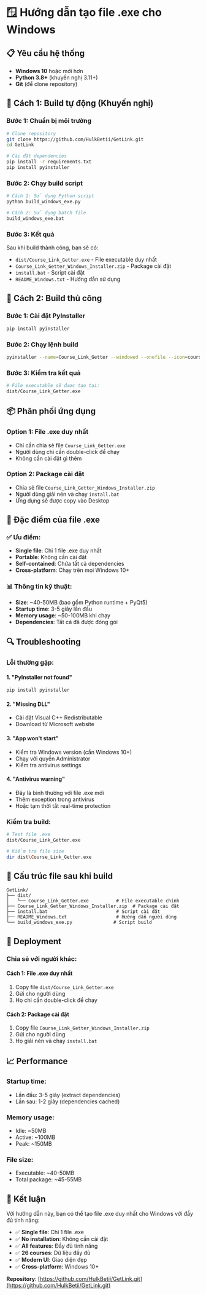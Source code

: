 # 🪟 Hướng dẫn tạo file .exe cho Windows

## 📋 Yêu cầu hệ thống

- **Windows 10** hoặc mới hơn
- **Python 3.8+** (khuyến nghị 3.11+)
- **Git** (để clone repository)

## 🚀 Cách 1: Build tự động (Khuyến nghị)

### Bước 1: Chuẩn bị môi trường
```bash
# Clone repository
git clone https://github.com/HulkBetii/GetLink.git
cd GetLink

# Cài đặt dependencies
pip install -r requirements.txt
pip install pyinstaller
```

### Bước 2: Chạy build script
```bash
# Cách 1: Sử dụng Python script
python build_windows_exe.py

# Cách 2: Sử dụng batch file
build_windows_exe.bat
```

### Bước 3: Kết quả
Sau khi build thành công, bạn sẽ có:
- `dist/Course_Link_Getter.exe` - File executable duy nhất
- `Course_Link_Getter_Windows_Installer.zip` - Package cài đặt
- `install.bat` - Script cài đặt
- `README_Windows.txt` - Hướng dẫn sử dụng

## 🔧 Cách 2: Build thủ công

### Bước 1: Cài đặt PyInstaller
```bash
pip install pyinstaller
```

### Bước 2: Chạy lệnh build
```bash
pyinstaller --name=Course_Link_Getter --windowed --onefile --icon=course_link_getter/assets/icon.ico --add-data="course_link_getter/assets;courses_link_getter/assets" --add-data="course_link_getter/core;courses_link_getter/core" --add-data="course_link_getter/ui_pyqt5;courses_link_getter/ui_pyqt5" --hidden-import=PyQt5.QtCore --hidden-import=PyQt5.QtGui --hidden-import=PyQt5.QtWidgets --hidden-import=PyQt5.sip --clean course_link_getter/launch_pyqt5.py
```

### Bước 3: Kiểm tra kết quả
```bash
# File executable sẽ được tạo tại:
dist/Course_Link_Getter.exe
```

## 📦 Phân phối ứng dụng

### Option 1: File .exe duy nhất
- Chỉ cần chia sẻ file `Course_Link_Getter.exe`
- Người dùng chỉ cần double-click để chạy
- Không cần cài đặt gì thêm

### Option 2: Package cài đặt
- Chia sẻ file `Course_Link_Getter_Windows_Installer.zip`
- Người dùng giải nén và chạy `install.bat`
- Ứng dụng sẽ được copy vào Desktop

## 🎯 Đặc điểm của file .exe

### ✅ **Ưu điểm:**
- **Single file**: Chỉ 1 file .exe duy nhất
- **Portable**: Không cần cài đặt
- **Self-contained**: Chứa tất cả dependencies
- **Cross-platform**: Chạy trên mọi Windows 10+

### 📊 **Thông tin kỹ thuật:**
- **Size**: ~40-50MB (bao gồm Python runtime + PyQt5)
- **Startup time**: 3-5 giây lần đầu
- **Memory usage**: ~50-100MB khi chạy
- **Dependencies**: Tất cả đã được đóng gói

## 🔍 Troubleshooting

### Lỗi thường gặp:

#### 1. **"PyInstaller not found"**
```bash
pip install pyinstaller
```

#### 2. **"Missing DLL"**
- Cài đặt Visual C++ Redistributable
- Download từ Microsoft website

#### 3. **"App won't start"**
- Kiểm tra Windows version (cần Windows 10+)
- Chạy với quyền Administrator
- Kiểm tra antivirus settings

#### 4. **"Antivirus warning"**
- Đây là bình thường với file .exe mới
- Thêm exception trong antivirus
- Hoặc tạm thời tắt real-time protection

### Kiểm tra build:
```bash
# Test file .exe
dist/Course_Link_Getter.exe

# Kiểm tra file size
dir dist\Course_Link_Getter.exe
```

## 📁 Cấu trúc file sau khi build

```
GetLink/
├── dist/
│   └── Course_Link_Getter.exe          # File executable chính
├── Course_Link_Getter_Windows_Installer.zip  # Package cài đặt
├── install.bat                         # Script cài đặt
├── README_Windows.txt                  # Hướng dẫn người dùng
└── build_windows_exe.py               # Script build
```

## 🚀 Deployment

### Chia sẻ với người khác:

#### **Cách 1: File .exe duy nhất**
1. Copy file `dist/Course_Link_Getter.exe`
2. Gửi cho người dùng
3. Họ chỉ cần double-click để chạy

#### **Cách 2: Package cài đặt**
1. Copy file `Course_Link_Getter_Windows_Installer.zip`
2. Gửi cho người dùng
3. Họ giải nén và chạy `install.bat`

## 📈 Performance

### **Startup time:**
- Lần đầu: 3-5 giây (extract dependencies)
- Lần sau: 1-2 giây (dependencies cached)

### **Memory usage:**
- Idle: ~50MB
- Active: ~100MB
- Peak: ~150MB

### **File size:**
- Executable: ~40-50MB
- Total package: ~45-55MB

## 🎉 Kết luận

Với hướng dẫn này, bạn có thể tạo file .exe duy nhất cho Windows với đầy đủ tính năng:

- ✅ **Single file**: Chỉ 1 file .exe
- ✅ **No installation**: Không cần cài đặt
- ✅ **All features**: Đầy đủ tính năng
- ✅ **26 courses**: Dữ liệu đầy đủ
- ✅ **Modern UI**: Giao diện đẹp
- ✅ **Cross-platform**: Windows 10+

**Repository**: [https://github.com/HulkBetii/GetLink.git](https://github.com/HulkBetii/GetLink.git)
